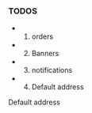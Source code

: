 ### TODOS

- 1. orders
- 2. Banners
- 3. notifications
- 4. Default address

<!-- -------------- -->

Default address
